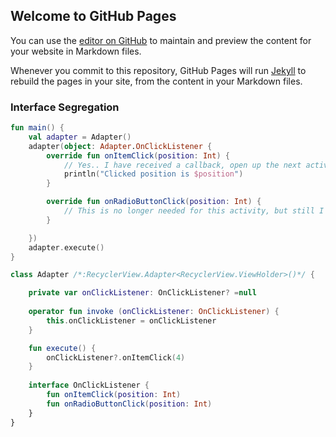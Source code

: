 ## Welcome to GitHub Pages

You can use the [editor on GitHub](https://github.com/TakeoffAndroid/solid-principles-android/edit/master/README.md) to maintain and preview the content for your website in Markdown files.

Whenever you commit to this repository, GitHub Pages will run [Jekyll](https://jekyllrb.com/) to rebuild the pages in your site, from the content in your Markdown files.

### Interface Segregation

```kotlin
fun main() {
    val adapter = Adapter()
    adapter(object: Adapter.OnClickListener {
        override fun onItemClick(position: Int) {
            // Yes.. I have received a callback, open up the next activity.
            println("Clicked position is $position")
        }

        override fun onRadioButtonClick(position: Int) {
            // This is no longer needed for this activity, but still I have been implemented for no use...
        }

    })
    adapter.execute()
}

class Adapter /*:RecyclerView.Adapter<RecyclerView.ViewHolder>()*/ {

    private var onClickListener: OnClickListener? =null
   
    operator fun invoke (onClickListener: OnClickListener) {
        this.onClickListener = onClickListener
    }

    fun execute() {
        onClickListener?.onItemClick(4)
    }
    
    interface OnClickListener {
        fun onItemClick(position: Int)
        fun onRadioButtonClick(position: Int)
    }
}

```
